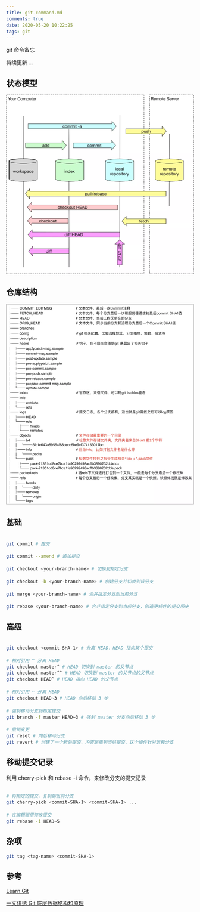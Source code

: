 ```yaml
---
title: git-command.md
comments: true
date: 2020-05-20 10:22:25
tags: git
---
```


git 命令备忘

持续更新 ...
<!--more-->

## 状态模型

![](https://raw.githubusercontent.com/skybrim/AllImages/dev/git_0.png)

## 仓库结构

![](https://raw.githubusercontent.com/skybrim/AllImages/dev/git_1.png)


## 基础

```bash

git commit # 提交

git commit --amend # 追加提交

git checkout <your-branch-name> # 切换到指定分支

git checkout -b <your-branch-name> # 创建分支并切换到该分支

git merge <your-branch-name> # 合并指定分支到当前分支

git rebase <your-branch-name> # 合并指定分支到当前分支，创造更线性的提交历史

```

## 高级

```bash

git checkout <commit-SHA-1> # 分离 HEAD，HEAD 指向某个提交

# 相对引用 ^ 分离 HEAD
git checkout master^ # HEAD 切换到 master 的父节点
git checkout master^^ # HEAD 切换到 master 的父节点的父节点
git checkout HEAD^ # HEAD 指向 HEAD 的父节点

# 相对引用 ~ 分离 HEAD
git checkout HEAD~3 # HEAD 向后移动 3 步

# 强制移动分支到指定提交
git branch -f master HEAD~3 # 强制 master 分支向后移动 3 步

# 撤销变更
git reset # 向后移动分支
git revert # 创建了一个新的提交，内容是撤销当前提交，这个操作针对远程分支

```

## 移动提交记录

利用 cherry-pick 和 rebase -i 命令，来修改分支的提交记录

```bash

# 将指定的提交，复制到当前分支
git cherry-pick <commit-SHA-1> <commit-SHA-1> ... 

# 在编辑器里修改提交
git rebase -i HEAD~5

```

## 杂项

```bash
git tag <tag-name> <commit-SHA-1>
```

## 参考

[Learn Git](https://learngitbranching.js.org/?locale=zh_CN)

[一文讲透 Git 底层数据结构和原理](https://zhuanlan.zhihu.com/p/142289703?utm_source=wechat_session&utm_medium=social&utm_oi=52825543409664&from=groupmessage&isappinstalled=0&wechatShare=1&s_s_i=QWra%2BCirMCY6QhghF0le9aHvj5P3HmW%2FdS4rvaZuIqY%3D&s_r=1)